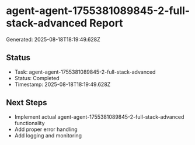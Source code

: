 # agent-agent-1755381089845-2-full-stack-advanced Report

Generated: 2025-08-18T18:19:49.628Z

## Status
- Task: agent-agent-1755381089845-2-full-stack-advanced
- Status: Completed
- Timestamp: 2025-08-18T18:19:49.628Z

## Next Steps
- Implement actual agent-agent-1755381089845-2-full-stack-advanced functionality
- Add proper error handling
- Add logging and monitoring
